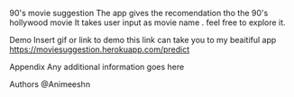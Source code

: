 90's movie suggestion
The app gives the recomendation tho the 90's hollywood movie It takes user input as movie name . feel free to explore it.

Demo
Insert gif or link to demo this link can take you to my beaitiful app https://moviesuggestion.herokuapp.com/predict

Appendix
Any additional information goes here

Authors
@Animeeshn
